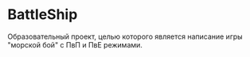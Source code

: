 # BattleShip
Образовательный проект, целью которого является написание игры "морской бой" с ПвП и ПвЕ режимами.
